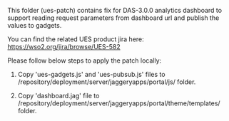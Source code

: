 This folder (ues-patch) contains fix for DAS-3.0.0 analytics dashboard to  support reading request parameters from 
dashboard url and publish the values to gadgets.

You can find the related UES product jira here: https://wso2.org/jira/browse/UES-582

Please follow below steps to apply the patch locally:

1. Copy 'ues-gadgets.js' and 'ues-pubsub.js' files to <DAS-HOME>/repository/deployment/server/jaggeryapps/portal/js/ 
folder.

2. Copy 'dashboard.jag' file to <DAS-HOME>/repository/deployment/server/jaggeryapps/portal/theme/templates/ folder.